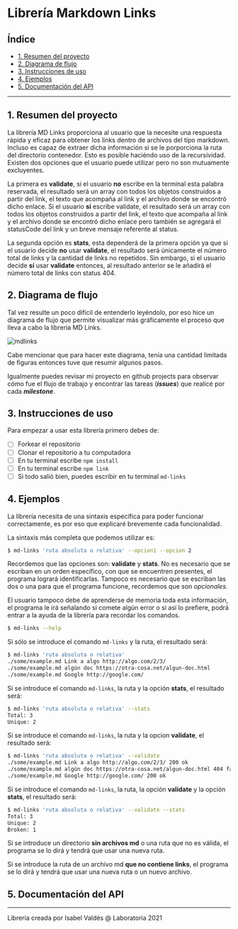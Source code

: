 # Librería Markdown Links

## Índice

* [1. Resumen del proyecto](#1-resumen-del-proyecto)
* [2. Diagrama de flujo](#2-diagrama-de-flujo)
* [3. Instrucciones de uso](#3-instrucciones-de-uso)
* [4. Ejemplos](#4-ejemplos)
* [5. Documentación del API](#5-documentación-del-api)

***

## 1. Resumen del proyecto
La librería MD Links proporciona al usuario que la necesite una respuesta rápida y eficaz para obtener
los links dentro de archivos del tipo markdown. Incluso es capaz de extraer dicha información si se le 
porporciona la ruta del directorio contenedor. Esto es posible haciéndo uso de la recursividad. Existen dos opciones que el usuario puede utilizar pero no son mutuamente excluyentes.

La primera es **validate**, si el usuario **no** escribe en la terminal esta palabra reservada, el resultado será un array con todos los objetos construidos a partir del link, el texto que acompaña al link y el archivo donde se encontró dicho enlace. Si el usuario **sí** escribe validate, el resultado será un array con todos los objetos construidos a partir del link, el texto que acompaña al link y el archivo 
donde se encontró dicho enlace pero también se agregará el statusCode del link y un breve mensaje referente al status.

La segunda opción es **stats**, esta dependerá de la primera opción ya que si el usuario decide **no** usar **validate**, el resultado será únicamente el número total de links y la cantidad de links no repetidos. Sin embargo, si el usuario decide **sí** usar **validate** entonces, al resultado anterior se 
le añadirá el número total de links con status 404.

## 2. Diagrama de flujo
Tal vez resulte un poco difícil de entenderlo leyéndolo, por eso hice un diagrama de flujo que permite 
visualizar más gráficamente el proceso que lleva a cabo la librería MD Links.

![mdlinks](https://user-images.githubusercontent.com/74514413/140080817-95db6ba5-ef07-4099-8289-0b41586234c9.png)

Cabe mencionar que para hacer este diagrama, tenía una cantidad limitada de figuras entonces tuve que resumir algunos pasos.

Igualmente puedes revisar mi proyecto en github projects para observar cómo fue el flujo de trabajo  y encontrar las tareas (**_issues_**) que realicé por cada **_milestone_**.

## 3. Instrucciones de uso
Para empezar a usar esta librería primero debes de:
- [ ] Forkear el repositorio
- [ ] Clonar el repositorio a tu computadora
- [ ] En tu terminal escribe `npm install`
- [ ] En tu terminal escribe `npm link`
- [ ] Si todo salió bien, puedes escribir en tu terminal `md-links`

## 4. Ejemplos
La librería necesita de una sintaxis específica para poder funcionar correctamente, es por eso que explicaré brevemente cada funcionalidad.

La sintaxis más completa que podemos utilizar es:

```sh
$ md-links 'ruta absoluta o relativa' --opcion1 --opcion 2
```

Recordemos que las opciones son: **validate** y **stats**. No es necesario que se escriban en un orden específico, con que se encuentren presentes, el programa logrará identificarlas. Tampoco es necesario que se escriban las dos o una para que el programa funcione, recordemos que son *opcionales*.

El usuario tampoco debe de aprenderse de memoria toda esta información, el programa le irá señalando si comete algún error o si así lo prefiere, podrá entrar a la ayuda de la librería para recordar los comandos.

```sh
$ md-links --help
```

Si sólo se introduce el comando `md-links` y la ruta, el resultado será:

```sh
$ md-links 'ruta absoluta o relativa'
./some/example.md Link a algo http://algo.com/2/3/ 
./some/example.md algún doc https://otra-cosa.net/algun-doc.html 
./some/example.md Google http://google.com/
```

Si se introduce el comando `md-links`, la ruta y la opción **stats**, el resultado será:
```sh
$ md-links 'ruta absoluta o relativa' --stats
Total: 3
Unique: 2
```

Si se introduce el comando `md-links`, la ruta y la opcion **validate**, el resultado será:

```sh
$ md-links 'ruta absoluta o relativa' --validate
./some/example.md Link a algo http://algo.com/2/3/ 200 ok
./some/example.md algún doc https://otra-cosa.net/algun-doc.html 404 fail
./some/example.md Google http://google.com/ 200 ok
```

Si se introduce el comando `md-links`, la ruta, la opción **validate** y la opción **stats**, el resultado será:

```sh
$ md-links 'ruta absoluta o relativa' --validate --stats
Total: 3
Unique: 2
Broken: 1
```

Si se introduce un directorio **sin archivos md** o una ruta que no es válida, el programa se lo dirá y tendrá que usar una nueva ruta.

Si se introduce la ruta de un archivo md **que no contiene links**, el programa se lo dirá y tendrá que usar una nueva ruta o un nuevo archivo.

## 5. Documentación del API


***

Librería creada por Isabel Valdés @ Laboratoria 2021
